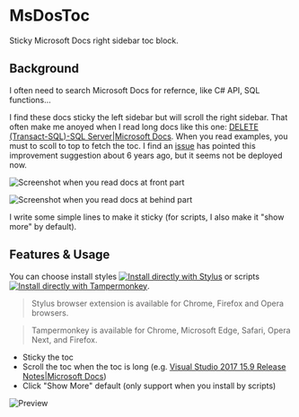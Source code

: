 # MsDosToc

Sticky Microsoft Docs right sidebar toc block. 

## Background

I often need to search Microsoft Docs for refernce, like C# API, SQL functions... 

I find these docs sticky the left sidebar but will scroll the right sidebar. That often make me anoyed when I read long docs like this one: [DELETE (Transact-SQL)-SQL Server|Microsoft Docs](https://docs.microsoft.com/en-us/sql/t-sql/statements/delete-transact-sql?redirectedfrom=MSDN&view=sql-server-ver15). When you read examples, you must to scoll to top to fetch the toc. I find an [issue](https://github.com/dotnet/docs/issues/1008) has pointed this improvement suggestion about 6 years ago, but it seems not be deployed now. 

![Screenshot when you read docs at front part](https://user-images.githubusercontent.com/29678177/168422628-25b36128-16bf-45f8-a41a-98e7cc791adc.png)

![Screenshot when you read docs at behind part](https://user-images.githubusercontent.com/29678177/168422685-adf72a12-768b-4bcd-ad7f-06094c9e8add.png)

I write some simple lines to make it sticky (for scripts, I also make it "show more" by default).

## Features & Usage

You can choose install styles [![Install directly with Stylus](https://img.shields.io/badge/Install%20directly%20with-Stylus-00adad.svg)](https://raw.githubusercontent.com/fish-404/UserScriptsStyles/main/MsDocToc/Styles/StylesMsDocToc.user.css)  or scripts [![Install directly with Tampermonkey](https://img.shields.io/badge/Install%20directly%20with-Tampermonkey-blue)](https://raw.githubusercontent.com/fish-404/UserScriptsStyles/main/MsDocToc/Scripts/ScriptsForMsDocToc.user.js).

> Stylus browser extension is available for Chrome, Firefox and Opera browsers.

> Tampermonkey is available for Chrome, Microsoft Edge, Safari, Opera Next, and Firefox. 

* Sticky the toc
* Scroll the toc when the toc is long (e.g. [Visual Studio 2017 15.9 Release Notes|Microsoft Docs](https://docs.microsoft.com/en-us/visualstudio/releasenotes/vs2017-relnotes))
* Click "Show More" default (only support when you install by scripts)

![Preview](https://user-images.githubusercontent.com/29678177/168439125-4de6be44-afb6-47ce-b6a4-ac6e12983bfa.png)

